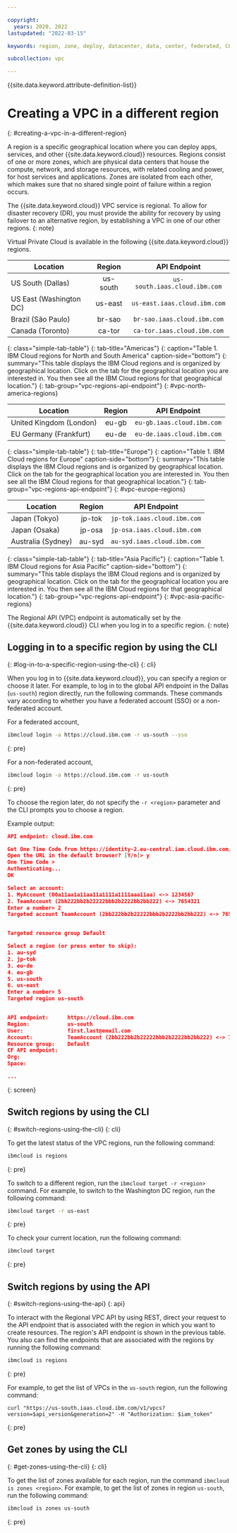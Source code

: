 ```yaml
---

copyright:
  years: 2020, 2022
lastupdated: "2022-03-15"

keywords: region, zone, deploy, datacenter, data, center, federated, CLI, API, account, failover, disaster, recovery, DR, data center

subcollection: vpc

---
```


{{site.data.keyword.attribute-definition-list}}

# Creating a VPC in a different region
{: #creating-a-vpc-in-a-different-region}

A region is a specific geographical location where you can deploy apps, services, and other {{site.data.keyword.cloud}} resources. Regions consist of one or more zones, which are physical data centers that house the compute, network, and storage resources, with related cooling and power, for host services and applications. Zones are isolated from each other, which makes sure that no shared single point of failure within a region occurs.

The {{site.data.keyword.cloud}} VPC service is regional. To allow for disaster recovery (DR), you must provide the ability for recovery by using failover to an alternative region, by establishing a VPC in one of our other regions.
{: note}

Virtual Private Cloud is available in the following {{site.data.keyword.cloud}} regions.

|   Location     | Region | API Endpoint |
| ------- | :------: | :------: |
| US South (Dallas) | us-south | `us-south.iaas.cloud.ibm.com`|
| US East (Washington DC) | us-east | `us-east.iaas.cloud.ibm.com`|
| Brazil (São Paulo) | br-sao | `br-sao.iaas.cloud.ibm.com` |
| Canada (Toronto) | ca-tor | `ca-tor.iaas.cloud.ibm.com` |
{: class="simple-tab-table"}
{: tab-title="Americas"}
{: caption="Table 1. IBM Cloud regions for North and South America" caption-side="bottom"}
{: summary="This table displays the IBM Cloud regions and is organized by geographical location. Click on the tab for the geographical location you are interested in. You then see all the IBM Cloud regions for that geographical location."}
{: tab-group="vpc-regions-api-endpoint"}
{: #vpc-north-america-regions}

|   Location     | Region | API Endpoint |
| ------- | :------: | :------: |
| United Kingdom (London) | eu-gb | `eu-gb.iaas.cloud.ibm.com`|
| EU Germany (Frankfurt) | eu-de | `eu-de.iaas.cloud.ibm.com`|
{: class="simple-tab-table"}
{: tab-title="Europe"}
{: caption="Table 1. IBM Cloud regions for Europe" caption-side="bottom"}
{: summary="This table displays the IBM Cloud regions and is organized by geographical location. Click on the tab for the geographical location you are interested in. You then see all the IBM Cloud regions for that geographical location."}
{: tab-group="vpc-regions-api-endpoint"}
{: #vpc-europe-regions}

|   Location     | Region | API Endpoint |
| ------- | :------: | :------: |
| Japan (Tokyo) | jp-tok | `jp-tok.iaas.cloud.ibm.com` |
| Japan (Osaka) | jp-osa | `jp-osa.iaas.cloud.ibm.com` |
| Australia (Sydney) | au-syd | `au-syd.iaas.cloud.ibm.com` |
{: class="simple-tab-table"}
{: tab-title="Asia Pacific"}
{: caption="Table 1. IBM Cloud regions for Asia Pacific" caption-side="bottom"}
{: summary="This table displays the IBM Cloud regions and is organized by geographical location. Click on the tab for the geographical location you are interested in. You then see all the IBM Cloud regions for that geographical location."}
{: tab-group="vpc-regions-api-endpoint"}
{: #vpc-asia-pacific-regions}

The Regional API (VPC) endpoint is automatically set by the {{site.data.keyword.cloud}} CLI when you log in to a specific region.
{: note}

## Logging in to a specific region by using the CLI
{: #log-in-to-a-specific-region-using-the-cli}
{: cli}

When you log in to {{site.data.keyword.cloud}}, you can specify a region or choose it later. For example, to log in to the global API endpoint in the Dallas (`us-south`) region directly, run the following commands. These commands vary according to whether you have a federated account (SSO) or a non-federated account.

For a federated account,

```sh
ibmcloud login -a https://cloud.ibm.com -r us-south --sso
```
{: pre}

For a non-federated account,

```sh
ibmcloud login -a https://cloud.ibm.com -r us-south
```
{: pre}

To choose the region later, do not specify the `-r <region>` parameter and the CLI prompts you to choose a region.

Example output:

```json
API endpoint: cloud.ibm.com

Get One Time Code from https://identity-2.eu-central.iam.cloud.ibm.com/identity/passcode to proceed.
Open the URL in the default browser? [Y/n]> y
One Time Code >
Authenticating...
OK

Select an account:
1. MyAccount (00a11aa1a11aa11a1111a1111aaa11aa) <-> 1234567
2. TeamAccount (2bb222bb2b22222bbb2b2222bb2bb222) <-> 7654321
Enter a number> 2
Targeted account TeamAccount (2bb222bb2b22222bbb2b2222bb2bb222) <-> 7654321


Targeted resource group Default

Select a region (or press enter to skip):
1. au-syd
2. jp-tok
3. eu-de
4. eu-gb
5. us-south
6. us-east
Enter a number> 5
Targeted region us-south


API endpoint:      https://cloud.ibm.com
Region:            us-south
User:              first.last@email.com
Account:           TeamAccount (2bb222bb2b22222bbb2b2222bb2bb222) <-> 7654321
Resource group:    Default
CF API endpoint:
Org:
Space:

...
```
{: screen}

## Switch regions by using the CLI
{: #switch-regions-using-the-cli}
{: cli}

To get the latest status of the VPC regions, run the following command:

```sh
ibmcloud is regions
```
{: pre}

To switch to a different region, run the `ibmcloud target -r <region>` command. For example, to switch to the Washington DC region, run the following command:

```sh
ibmcloud target -r us-east
```
{: pre}

To check your current location, run the following command:

```sh
ibmcloud target
```
{: pre}

## Switch regions by using the API
{: #switch-regions-using-the-api}
{: api}

To interact with the Regional VPC API by using REST, direct your request to the API endpoint that is associated with the region in which you want to create resources. The region's API endpoint is shown in the previous table. You also can find the endpoints that are associated with the regions by running the following command:

```sh
ibmcloud is regions
```
{: pre}


For example, to get the list of VPCs in the `us-south` region, run the following command:

```curl
curl "https://us-south.iaas.cloud.ibm.com/v1/vpcs?version=$api_version&generation=2" -H "Authorization: $iam_token"
```
{: pre}


## Get zones by using the CLI
{: #get-zones-using-the-cli}
{: cli}

To get the list of zones available for each region, run the command `ibmcloud is zones <region>`. For example, to get the list of zones in region `us-south`, run the following command:

```sh
ibmcloud is zones us-south
```
{: pre}
